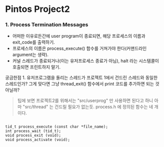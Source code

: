 # Pintos Project2

### 1. Process Termination Messages

 - 어떠한 이유로든간에 user program이 종료되면, 해당 프로세스의 이름과 exit_code를 출력하기.
 - 프로세스의 이름은 process_execute() 함수를 거쳐가야 한다(커맨드라인 argument는 생략).
 - 커널 스레드가 종료되거나(이는 유저프로세스 종료가 아님), halt 라는 시스템콜이 호출되면 프린트하지 말기.

궁금한점 1. 유저프로그램을 돌리는 스레드가 프로젝트 1에서 건드린 스레드와 동일한 스레드인가? 그게 맞다면 그냥 thread_exit() 함수에서 print 코드를 추가하면 되는 것 아닐까?
> 팁에 보면 프로젝트2를 위해서는 "src/userprog" 만 사용하면 된다고 하니 아마 "src/thread" 는 건드릴 필요가 없는듯.
> process.h 에 정의된 함수는 네 개 이다.
<pre><code>
tid_t process_execute (const char *file_name);
int process_wait (tid_t);
void process_exit (void);
void process_activate (void);
</code></pre>
